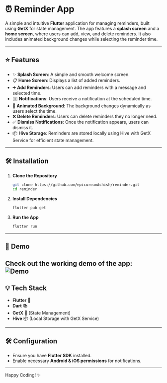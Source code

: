 # ⏰ Reminder App

A simple and intuitive **Flutter** application for managing reminders, built using **GetX** for state management. The app features a **splash screen** and a **home screen**, where users can add, view, and delete reminders. It also includes animated background changes while selecting the reminder time.

---

## ⭐ Features

- ✨ **Splash Screen**: A simple and smooth welcome screen.
- 📋 **Home Screen**: Displays a list of added reminders.
- ➕ **Add Reminders**: Users can add reminders with a message and selected time.
- ✉️ **Notifications**: Users receive a notification at the scheduled time.
- 🔄 **Animated Background**: The background changes dynamically as users select the time.
- ❌ **Delete Reminders**: Users can delete reminders they no longer need.
- ✅ **Dismiss Notifications**: Once the notification appears, users can dismiss it.
- 📦 **Hive Storage**: Reminders are stored locally using Hive with GetX Service for efficient state management.

---

## 🛠️ Installation

1. **Clone the Repository**
   ```sh
   git clone https://github.com/epicureanAshish/reminder.git
   cd reminder
   ```
2. **Install Dependencies**
   ```sh
   flutter pub get
   ```
3. **Run the App**
   ```sh
   flutter run
   ```

---

## 🎥 Demo

Check out the working demo of the app:  
![Demo](assets/video/demo.gif)
---

## 💡 Tech Stack

- **Flutter** 🌯
- **Dart** 📚
- **GetX** 🔄 (State Management)
- **Hive** 📦 (Local Storage with GetX Service)

---

## 🛠 Configuration

- Ensure you have **Flutter SDK** installed.
- Enable necessary **Android & iOS permissions** for notifications.

---

Happy Coding! ✨


